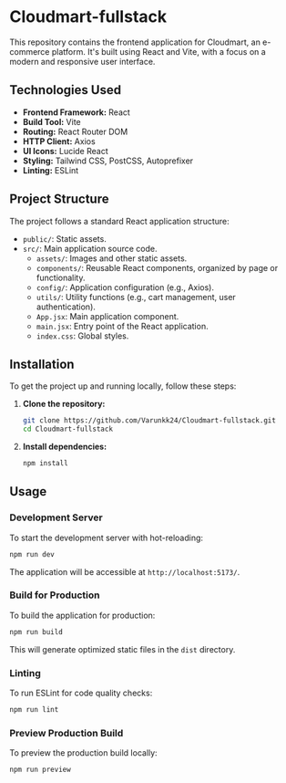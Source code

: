 # Cloudmart-fullstack

This repository contains the frontend application for Cloudmart, an e-commerce platform. It's built using React and Vite, with a focus on a modern and responsive user interface.

## Technologies Used

*   **Frontend Framework:** React
*   **Build Tool:** Vite
*   **Routing:** React Router DOM
*   **HTTP Client:** Axios
*   **UI Icons:** Lucide React
*   **Styling:** Tailwind CSS, PostCSS, Autoprefixer
*   **Linting:** ESLint

## Project Structure

The project follows a standard React application structure:

*   `public/`: Static assets.
*   `src/`: Main application source code.
    *   `assets/`: Images and other static assets.
    *   `components/`: Reusable React components, organized by page or functionality.
    *   `config/`: Application configuration (e.g., Axios).
    *   `utils/`: Utility functions (e.g., cart management, user authentication).
    *   `App.jsx`: Main application component.
    *   `main.jsx`: Entry point of the React application.
    *   `index.css`: Global styles.

## Installation

To get the project up and running locally, follow these steps:

1.  **Clone the repository:**

    ```bash
    git clone https://github.com/Varunkk24/Cloudmart-fullstack.git
    cd Cloudmart-fullstack
    ```

2.  **Install dependencies:**

    ```bash
    npm install
    ```

## Usage

### Development Server

To start the development server with hot-reloading:

```bash
npm run dev
```

The application will be accessible at `http://localhost:5173/`.

### Build for Production

To build the application for production:

```bash
npm run build
```

This will generate optimized static files in the `dist` directory.

### Linting

To run ESLint for code quality checks:

```bash
npm run lint
```

### Preview Production Build

To preview the production build locally:

```bash
npm run preview
```
